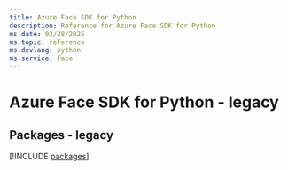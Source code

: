 ```yaml
---
title: Azure Face SDK for Python
description: Reference for Azure Face SDK for Python
ms.date: 02/28/2025
ms.topic: reference
ms.devlang: python
ms.service: face
---
```

# Azure Face SDK for Python - legacy
## Packages - legacy
[!INCLUDE [packages](face-index.md)]